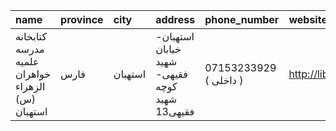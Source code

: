 | name                                             | province   | city    | address                                       | phone_number           | website           |
|:-------------------------------------------------|:-----------|:--------|:----------------------------------------------|:-----------------------|:------------------|
| کتابخانه مدرسه علمیه خواهران الزهراء (س) استهبان | فارس       | استهبان | استهبان- خیابان شهید فقیهی- كوچه شهید فقیهی13 | 07153233929 ( داخلی  ) | http://lib.whc.ir |